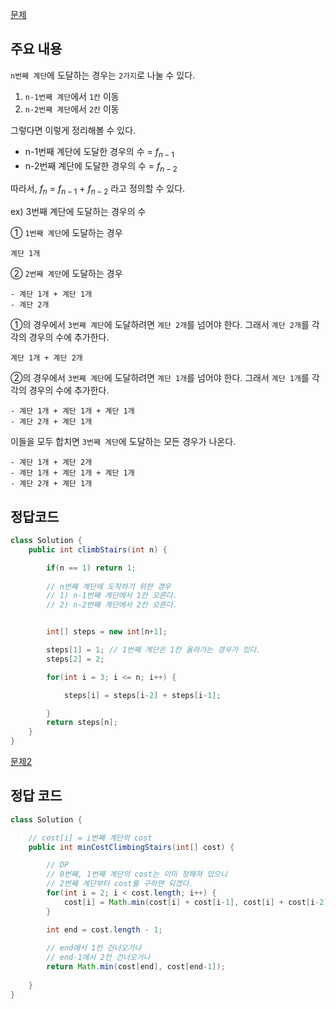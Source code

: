 [문제](https://leetcode.com/problems/climbing-stairs/description/)

## 주요 내용 

`n번째 계단`에 도달하는 경우는 `2가지`로 나눌 수 있다. 
1) `n-1번째 계단`에서 `1칸` 이동
2) `n-2번째 계단`에서 `2칸` 이동

그렇다면 이렇게 정리해볼 수 있다. 

- n-1번째 계단에 도달한 경우의 수 = $f_{n-1}$
- n-2번째 계단에 도달한 경우의 수 = $f_{n-2}$

따라서, $f_n$ = $f_{n-1}$ + $f_{n-2}$ 라고 정의할 수 있다. 

ex) 3번째 계단에 도달하는 경우의 수  

① `1번째 계단`에 도달하는 경우
```
계단 1개 
```

② `2번째 계단`에 도달하는 경우 
``` 
- 계단 1개 + 계단 1개
- 계단 2개
```

①의 경우에서 `3번째 계단`에 도달하려면 `계단 2개`를 넘어야 한다. 그래서 `계단 2개`를 각각의 경우의 수에 추가한다.
```
계단 1개 + 계단 2개 
```

②의 경우에서 `3번째 계단`에 도달하려면 `계단 1개`를 넘어야 한다. 그래서 `계단 1개`를 각각의 경우의 수에 추가한다.
```
- 계단 1개 + 계단 1개 + 계단 1개
- 계단 2개 + 계단 1개 
```

이들을 모두 합치면 `3번째 계단`에 도달하는 모든 경우가 나온다. 
```
- 계단 1개 + 계단 2개
- 계단 1개 + 계단 1개 + 계단 1개
- 계단 2개 + 계단 1개 
```

## 정답코드 

``` java
class Solution {
    public int climbStairs(int n) {

        if(n == 1) return 1; 
        
        // n번째 계단에 도착하기 위한 경우
        // 1) n-1번째 계단에서 1칸 오른다. 
        // 2) n-2번째 계단에서 2칸 오른다. 


        int[] steps = new int[n+1]; 

        steps[1] = 1; // 1번째 계단은 1칸 올라가는 경우가 있다.
        steps[2] = 2;

        for(int i = 3; i <= n; i++) {

            steps[i] = steps[i-2] + steps[i-1]; 

        }
        return steps[n];    
    }
}
```

[문제2](https://leetcode.com/problems/min-cost-climbing-stairs/description/)

## 정답 코드 
``` java
class Solution {

    // cost[i] = i번째 계단의 cost 
    public int minCostClimbingStairs(int[] cost) {

        // DP 
        // 0번째, 1번째 계단의 cost는 이미 정해져 있으니 
        // 2번째 계단부터 cost를 구하면 되겠다. 
        for(int i = 2; i < cost.length; i++) {
            cost[i] = Math.min(cost[i] + cost[i-1], cost[i] + cost[i-2]); 
        }

        int end = cost.length - 1; 
        
        // end에서 1칸 건너오거나
        // end-1에서 2칸 건너오거나
        return Math.min(cost[end], cost[end-1]);
        
    }
}
```
























